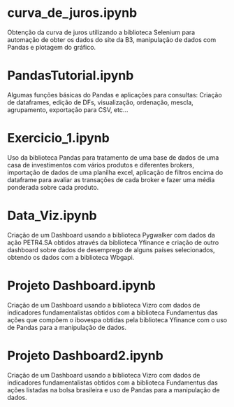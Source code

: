 # curva_de_juros.ipynb

Obtenção da curva de juros utilizando a biblioteca Selenium para automação de obter os dados do site da B3, manipulação de dados com Pandas e plotagem do gráfico. 

# PandasTutorial.ipynb

Algumas funções básicas do Pandas e aplicações para consultas: Criação de dataframes, edição de DFs, visualização, ordenação, mescla, agrupamento, exportação para CSV, etc...  

# Exercicio_1.ipynb

Uso da biblioteca Pandas para tratamento de uma base de dados de uma casa de investimentos com vários produtos e diferentes brokers, importação de dados de uma planilha excel, aplicação de filtros encima do dataframe para avaliar as transações de cada broker e fazer uma média 
ponderada sobre cada produto.

# Data_Viz.ipynb

Criação de um Dashboard usando a biblioteca Pygwalker com dados da ação PETR4.SA obtidos através da biblioteca Yfinance e criação de outro dashboard sobre dados de desemprego de alguns países selecionados, obtendo os dados com a biblioteca Wbgapi.

# Projeto Dashboard.ipynb

Criação de um Dashboard usando a biblioteca Vizro com dados de indicadores fundamentalistas obtidos com a biblioteca Fundamentus das ações que compõem o ibovespa obtidas pela biblioteca Yfinance com o uso de Pandas para a manipulação de dados.

# Projeto Dashboard2.ipynb

Criação de um Dashboard usando a biblioteca Vizro com dados de indicadores fundamentalistas obtidos com a biblioteca Fundamentus das ações listadas na bolsa brasileira e uso de Pandas para a manipulação de dados.
